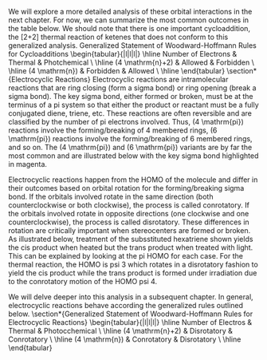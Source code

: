 We will explore a more detailed analysis of these orbital interactions in the next chapter. For now, we can summarize the most common outcomes in the table below. We should note that there is one important cycloaddition, the [2+2] thermal reaction of ketenes that does not conform to this generalized analysis.
Generalized Statement of Woodward-Hoffmann Rules for Cycloadditions
\begin{tabular}{|l|l|l|}
\hline Number of Electrons & Thermal & Photchemical \\
\hline \(4 \mathrm{n}+2\) & Allowed & Forbidden \\
\hline \(4 \mathrm{n}\) & Forbidden & Allowed \\
\hline
\end{tabular}
\section*{Electrocyclic Reactions}
Electrocyclic reactions are intramolecular reactions that are ring closing (form a sigma bond) or ring opening (break a sigma bond). The key sigma bond, either formed or broken, must be at the terminus of a pi system so that either the product or reactant must be a fully conjugated diene, triene, etc. These reactions are often reversible and are classified by the number of pi electrons involved. Thus, \(4 \mathrm{pi}\) reactions involve the forming/breaking of 4 membered rings, \(6 \mathrm{pi}\) reactions involve the forming/breaking of 6 membered rings, and so on. The \(4 \mathrm{pi}\) and \(6 \mathrm{pi}\) variants are by far the most common and are illustrated below with the key sigma bond highlighted in magenta.

Electrocyclic reactions happen from the HOMO of the molecule and differ in their outcomes based on orbital rotation for the forming/breaking sigma bond. If the orbitals involved rotate in the same direction (both counterclockwise or both clockwise), the process is called conrotatory. If the orbitals involved rotate in opposite directions (one clockwise and one counterclockwise), the process is called disrotatory. These differences in rotation are critically important when stereocenters are formed or broken.
As illustrated below, treatment of the subsstituted hexatriene shown yields the cis product when heated but the trans product when treated with light. This can be explained by looking at the pi HOMO for each case. For the thermal reaction, the HOMO is psi 3 which rotates in a disrotatory fashion to yield the cis product while the trans product is formed under irradiation due to the conrotatory motion of the HOMO psi 4.

We will delve deeper into this analysis in a subsequent chapter. In general, electrocyclic reactions behave according the generalized rules outlined below.
\section*{Generalized Statement of Woodward-Hoffmann Rules for Electrocyclic Reactions}
\begin{tabular}{|l|l|l|}
\hline Number of Electros & Thermal & Photocchemical \\
\hline \(4 \mathrm{n}+2\) & Disrotatory & Conrotatory \\
\hline \(4 \mathrm{n}\) & Conrotatory & Disrotatory \\
\hline
\end{tabular}
